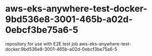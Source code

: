 # aws-eks-anywhere-test-docker-9bd536e8-3001-465b-a02d-0ebcf3be75a6-5
repository for use with E2E test job aws-eks-anywhere-test-docker:9bd536e8-3001-465b-a02d-0ebcf3be75a6-5
